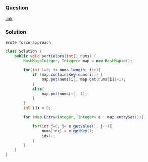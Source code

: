 ### Question

[link](https://leetcode.com/problems/sort-colors)

### Solution

`Brute force approach`

```JAVA
class Solution {
    public void sortColors(int[] nums) {
        HashMap<Integer, Integer> map = new HashMap<>();

        for(int i=0; i< nums.length; i++){
            if (map.containsKey(nums[i])) {
                map.put(nums[i], map.get(nums[i])+1);
            }
            else{
                map.put(nums[i], 1);
            }
        }
        int idx = 0;

        for (Map.Entry<Integer, Integer> e : map.entrySet()){

            for(int j=0; j< e.getValue(); j++){
                nums[idx] = e.getKey();
                idx++;
            }
        }
    }
}
```
